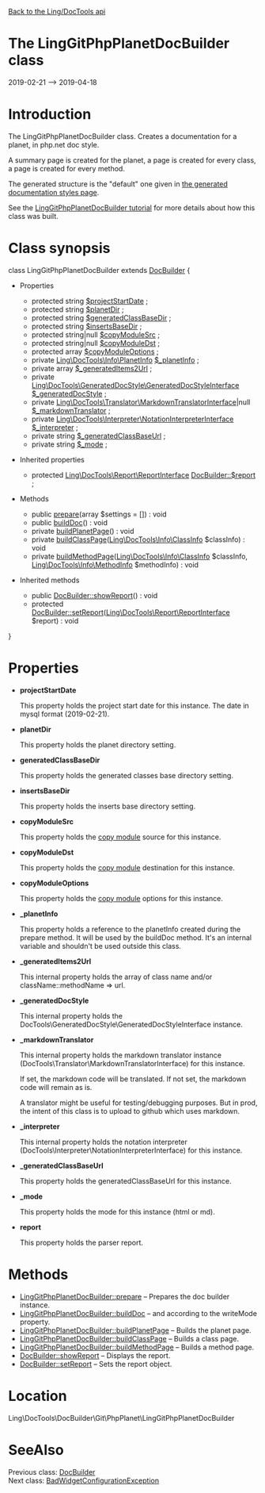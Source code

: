 [Back to the Ling/DocTools api](https://github.com/lingtalfi/DocTools/blob/master/doc/api/Ling/DocTools.md)



The LingGitPhpPlanetDocBuilder class
================
2019-02-21 --> 2019-04-18






Introduction
============

The LingGitPhpPlanetDocBuilder class.
Creates a documentation for a planet, in php.net doc style.

A summary page is created for the planet,
a page is created for every class,
a page is created for every method.

The generated structure is the "default" one given in [the generated documentation styles page](https://github.com/lingtalfi/DocTools/blob/master/doc/pages/generated-documentation-styles.md).


See the [LingGitPhpPlanetDocBuilder tutorial](https://github.com/lingtalfi/DocTools/blob/master/doc/pages/tutorial-linggitphpplanetdocbuilder.md) for more details about how this class was built.



Class synopsis
==============


class <span class="pl-k">LingGitPhpPlanetDocBuilder</span> extends [DocBuilder](https://github.com/lingtalfi/DocTools/blob/master/doc/api/Ling/DocTools/DocBuilder/DocBuilder.md)  {

- Properties
    - protected string [$projectStartDate](#property-projectStartDate) ;
    - protected string [$planetDir](#property-planetDir) ;
    - protected string [$generatedClassBaseDir](#property-generatedClassBaseDir) ;
    - protected string [$insertsBaseDir](#property-insertsBaseDir) ;
    - protected string|null [$copyModuleSrc](#property-copyModuleSrc) ;
    - protected string|null [$copyModuleDst](#property-copyModuleDst) ;
    - protected array [$copyModuleOptions](#property-copyModuleOptions) ;
    - private [Ling\DocTools\Info\PlanetInfo](https://github.com/lingtalfi/DocTools/blob/master/doc/api/Ling/DocTools/Info/PlanetInfo.md) [$_planetInfo](#property-_planetInfo) ;
    - private array [$_generatedItems2Url](#property-_generatedItems2Url) ;
    - private [Ling\DocTools\GeneratedDocStyle\GeneratedDocStyleInterface](https://github.com/lingtalfi/DocTools/blob/master/doc/api/Ling/DocTools/GeneratedDocStyle/GeneratedDocStyleInterface.md) [$_generatedDocStyle](#property-_generatedDocStyle) ;
    - private [Ling\DocTools\Translator\MarkdownTranslatorInterface](https://github.com/lingtalfi/DocTools/blob/master/doc/api/Ling/DocTools/Translator/MarkdownTranslatorInterface.md)|null [$_markdownTranslator](#property-_markdownTranslator) ;
    - private [Ling\DocTools\Interpreter\NotationInterpreterInterface](https://github.com/lingtalfi/DocTools/blob/master/doc/api/Ling/DocTools/Interpreter/NotationInterpreterInterface.md) [$_interpreter](#property-_interpreter) ;
    - private string [$_generatedClassBaseUrl](#property-_generatedClassBaseUrl) ;
    - private string [$_mode](#property-_mode) ;

- Inherited properties
    - protected [Ling\DocTools\Report\ReportInterface](https://github.com/lingtalfi/DocTools/blob/master/doc/api/Ling/DocTools/Report/ReportInterface.md) [DocBuilder::$report](#property-report) ;

- Methods
    - public [prepare](https://github.com/lingtalfi/DocTools/blob/master/doc/api/Ling/DocTools/DocBuilder/Git/PhpPlanet/LingGitPhpPlanetDocBuilder/prepare.md)(array $settings = []) : void
    - public [buildDoc](https://github.com/lingtalfi/DocTools/blob/master/doc/api/Ling/DocTools/DocBuilder/Git/PhpPlanet/LingGitPhpPlanetDocBuilder/buildDoc.md)() : void
    - private [buildPlanetPage](https://github.com/lingtalfi/DocTools/blob/master/doc/api/Ling/DocTools/DocBuilder/Git/PhpPlanet/LingGitPhpPlanetDocBuilder/buildPlanetPage.md)() : void
    - private [buildClassPage](https://github.com/lingtalfi/DocTools/blob/master/doc/api/Ling/DocTools/DocBuilder/Git/PhpPlanet/LingGitPhpPlanetDocBuilder/buildClassPage.md)([Ling\DocTools\Info\ClassInfo](https://github.com/lingtalfi/DocTools/blob/master/doc/api/Ling/DocTools/Info/ClassInfo.md) $classInfo) : void
    - private [buildMethodPage](https://github.com/lingtalfi/DocTools/blob/master/doc/api/Ling/DocTools/DocBuilder/Git/PhpPlanet/LingGitPhpPlanetDocBuilder/buildMethodPage.md)([Ling\DocTools\Info\ClassInfo](https://github.com/lingtalfi/DocTools/blob/master/doc/api/Ling/DocTools/Info/ClassInfo.md) $classInfo, [Ling\DocTools\Info\MethodInfo](https://github.com/lingtalfi/DocTools/blob/master/doc/api/Ling/DocTools/Info/MethodInfo.md) $methodInfo) : void

- Inherited methods
    - public [DocBuilder::showReport](https://github.com/lingtalfi/DocTools/blob/master/doc/api/Ling/DocTools/DocBuilder/DocBuilder/showReport.md)() : void
    - protected [DocBuilder::setReport](https://github.com/lingtalfi/DocTools/blob/master/doc/api/Ling/DocTools/DocBuilder/DocBuilder/setReport.md)([Ling\DocTools\Report\ReportInterface](https://github.com/lingtalfi/DocTools/blob/master/doc/api/Ling/DocTools/Report/ReportInterface.md) $report) : void

}




Properties
=============

- <span id="property-projectStartDate"><b>projectStartDate</b></span>

    This property holds the project start date for this instance.
    The date in mysql format (2019-02-21).
    
    

- <span id="property-planetDir"><b>planetDir</b></span>

    This property holds the planet directory setting.
    
    

- <span id="property-generatedClassBaseDir"><b>generatedClassBaseDir</b></span>

    This property holds the generated classes base directory setting.
    
    

- <span id="property-insertsBaseDir"><b>insertsBaseDir</b></span>

    This property holds the inserts base directory setting.
    
    

- <span id="property-copyModuleSrc"><b>copyModuleSrc</b></span>

    This property holds the [copy module](https://github.com/lingtalfi/DocTools/blob/master/doc/api/Ling/DocTools/CopyModule/CopyModuleInterface.md) source for this instance.
    
    

- <span id="property-copyModuleDst"><b>copyModuleDst</b></span>

    This property holds the [copy module](https://github.com/lingtalfi/DocTools/blob/master/doc/api/Ling/DocTools/CopyModule/CopyModuleInterface.md) destination for this instance.
    
    

- <span id="property-copyModuleOptions"><b>copyModuleOptions</b></span>

    This property holds the [copy module](https://github.com/lingtalfi/DocTools/blob/master/doc/api/Ling/DocTools/CopyModule/CopyModuleInterface.md) options for this instance.
    
    

- <span id="property-_planetInfo"><b>_planetInfo</b></span>

    This property holds a reference to the planetInfo created during the prepare method.
    It will be used by the buildDoc method.
    It's an internal variable and shouldn't be used outside this class.
    
    

- <span id="property-_generatedItems2Url"><b>_generatedItems2Url</b></span>

    This internal property holds the array of class name and/or className::methodName => url.
    
    

- <span id="property-_generatedDocStyle"><b>_generatedDocStyle</b></span>

    This internal property holds the DocTools\GeneratedDocStyle\GeneratedDocStyleInterface instance.
    
    

- <span id="property-_markdownTranslator"><b>_markdownTranslator</b></span>

    This internal property holds the markdown translator instance (DocTools\Translator\MarkdownTranslatorInterface)
    for this instance.
    
    If set, the markdown code will be translated.
    If not set, the markdown code will remain as is.
    
    A translator might be useful for testing/debugging purposes.
    But in prod, the intent of this class is to upload to github which uses markdown.
    
    

- <span id="property-_interpreter"><b>_interpreter</b></span>

    This internal property holds the notation interpreter (DocTools\Interpreter\NotationInterpreterInterface) for this instance.
    
    

- <span id="property-_generatedClassBaseUrl"><b>_generatedClassBaseUrl</b></span>

    This property holds the generatedClassBaseUrl for this instance.
    
    

- <span id="property-_mode"><b>_mode</b></span>

    This property holds the mode for this instance (html or md).
    
    

- <span id="property-report"><b>report</b></span>

    This property holds the parser report.
    
    



Methods
==============

- [LingGitPhpPlanetDocBuilder::prepare](https://github.com/lingtalfi/DocTools/blob/master/doc/api/Ling/DocTools/DocBuilder/Git/PhpPlanet/LingGitPhpPlanetDocBuilder/prepare.md) &ndash; Prepares the doc builder instance.
- [LingGitPhpPlanetDocBuilder::buildDoc](https://github.com/lingtalfi/DocTools/blob/master/doc/api/Ling/DocTools/DocBuilder/Git/PhpPlanet/LingGitPhpPlanetDocBuilder/buildDoc.md) &ndash; and according to the writeMode property.
- [LingGitPhpPlanetDocBuilder::buildPlanetPage](https://github.com/lingtalfi/DocTools/blob/master/doc/api/Ling/DocTools/DocBuilder/Git/PhpPlanet/LingGitPhpPlanetDocBuilder/buildPlanetPage.md) &ndash; Builds the planet page.
- [LingGitPhpPlanetDocBuilder::buildClassPage](https://github.com/lingtalfi/DocTools/blob/master/doc/api/Ling/DocTools/DocBuilder/Git/PhpPlanet/LingGitPhpPlanetDocBuilder/buildClassPage.md) &ndash; Builds a class page.
- [LingGitPhpPlanetDocBuilder::buildMethodPage](https://github.com/lingtalfi/DocTools/blob/master/doc/api/Ling/DocTools/DocBuilder/Git/PhpPlanet/LingGitPhpPlanetDocBuilder/buildMethodPage.md) &ndash; Builds a method page.
- [DocBuilder::showReport](https://github.com/lingtalfi/DocTools/blob/master/doc/api/Ling/DocTools/DocBuilder/DocBuilder/showReport.md) &ndash; Displays the report.
- [DocBuilder::setReport](https://github.com/lingtalfi/DocTools/blob/master/doc/api/Ling/DocTools/DocBuilder/DocBuilder/setReport.md) &ndash; Sets the report object.





Location
=============
Ling\DocTools\DocBuilder\Git\PhpPlanet\LingGitPhpPlanetDocBuilder


SeeAlso
==============
Previous class: [DocBuilder](https://github.com/lingtalfi/DocTools/blob/master/doc/api/Ling/DocTools/DocBuilder/DocBuilder.md)<br>Next class: [BadWidgetConfigurationException](https://github.com/lingtalfi/DocTools/blob/master/doc/api/Ling/DocTools/Exception/BadWidgetConfigurationException.md)<br>

